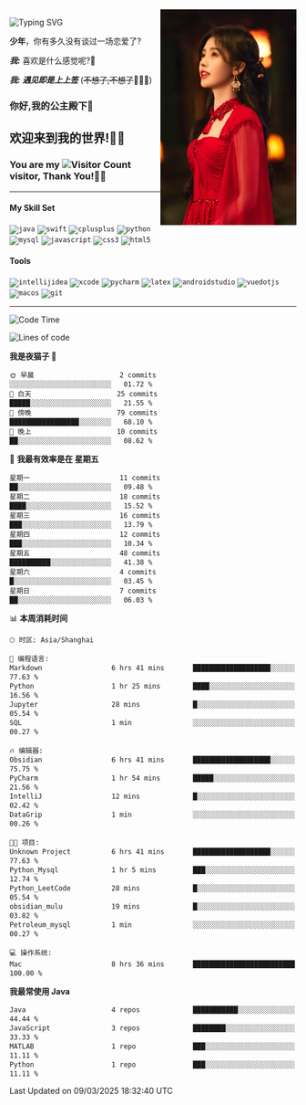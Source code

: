 <!-- **wql521/wql521** is a ✨ _special_ ✨ repository because its `README.md` (this file) appears on your GitHub profile. -->
<img align="right" width=239 src="https://github.com/wql521/wql521/blob/main/鞠婧祎.jpg">

![Typing SVG](https://readme-typing-svg.demolab.com?font=Fira+Code&weight=700&size=31&pause=1000&width=500&height=55&lines=Hi+there%2C+I%E2%80%98m+%E5%B0%98%E4%B8%96%E7%83%9F%E9%9B%A8%E5%AE%A2+!+%F0%9F%AB%B6%F0%9F%8F%BB;%E4%BD%A0%E5%A5%BD%2C+%E6%88%91%E6%98%AF+%E5%B0%98%E4%B8%96%E7%83%9F%E9%9B%A8%E5%AE%A2+!+%F0%9F%AB%B6%F0%9F%8F%BB)

  **少年**，你有多久没有谈过一场恋爱了?
    
  ***我:*** 喜欢是什么感觉呢?🤔
 
  ***我:*** ***遇见即是上上签*** (~~不想了,不想了~~🤦🏻‍♂️)
  ### 你好,我的公主殿下👑
## **欢迎来到我的世界!🥳🥳**

### You are my ![Visitor Count](https://profile-counter.glitch.me/wql521/count.svg) visitor, Thank You!🎉🎉
---

#### My Skill Set
<!-- languages:start -->
<!-- prettier-ignore-start -->
<!-- markdownlint-disable -->
<code><img height="20" src="http://simpleicons.p2hp.com/icons/java.svg" alt="java" /></code>
<code><img height="20" src="https://cdn.simpleicons.org/swift" alt="swift" /></code>
<code><img height="20" src="https://cdn.simpleicons.org/cplusplus" alt="cplusplus" /></code>
<code><img height="20" src="https://cdn.simpleicons.org/python" alt="python" /></code>
<code><img height="20" src="https://cdn.simpleicons.org/mysql" alt="mysql" /></code>
<code><img height="20" src="https://cdn.simpleicons.org/javascript" alt="javascript" /></code>
<code><img height="20" src="https://cdn.simpleicons.org/css3" alt="css3" /></code>
<code><img height="20" src="https://cdn.simpleicons.org/html5" alt="html5" /></code>
<!-- markdownlint-restore -->
<!-- prettier-ignore-end -->

<!-- languages:end -->

#### Tools

<!-- tools:start -->
<!-- prettier-ignore-start -->
<!-- markdownlint-disable -->
<code><img height="20" src="https://cdn.simpleicons.org/intellijidea" alt="intellijidea" /></code>
<code><img height="20" src="https://cdn.simpleicons.org/xcode" alt="xcode" /></code>
<code><img height="20" src="https://cdn.simpleicons.org/pycharm" alt="pycharm" /></code>
<code><img height="20" src="https://cdn.simpleicons.org/latex" alt="latex" /></code>
<code><img height="20" src="https://cdn.simpleicons.org/androidstudio" alt="androidstudio" /></code>
<code><img height="20" src="https://cdn.simpleicons.org/vuedotjs" alt="vuedotjs" /></code>
<code><img height="20" src="https://cdn.simpleicons.org/macos" alt="macos" /></code>
<code><img height="20" src="https://cdn.simpleicons.org/git" alt="git" /></code>
<!-- markdownlint-restore -->
<!-- prettier-ignore-end -->

<!-- tools:end -->

___



<!--START_SECTION:waka-->
![Code Time](http://img.shields.io/badge/Code%20Time-83%20hrs%208%20mins-blue)

![Lines of code](https://img.shields.io/badge/%E4%BB%8E%E3%80%8CHello%20World%E3%80%8D%E8%B5%B7%E6%88%91%E5%B7%B2%E7%BB%8F%E5%86%99%E4%BA%86-10.5%20thousand%20%E8%A1%8C%E4%BB%A3%E7%A0%81-blue)

**我是夜猫子 🦉** 

```text
🌞 早晨                     2 commits           ░░░░░░░░░░░░░░░░░░░░░░░░░   01.72 % 
🌆 白天                     25 commits          █████░░░░░░░░░░░░░░░░░░░░   21.55 % 
🌃 傍晚                     79 commits          █████████████████░░░░░░░░   68.10 % 
🌙 晚上                     10 commits          ██░░░░░░░░░░░░░░░░░░░░░░░   08.62 % 
```
📅 **我最有效率是在 星期五** 

```text
星期一                      11 commits          ██░░░░░░░░░░░░░░░░░░░░░░░   09.48 % 
星期二                      18 commits          ████░░░░░░░░░░░░░░░░░░░░░   15.52 % 
星期三                      16 commits          ███░░░░░░░░░░░░░░░░░░░░░░   13.79 % 
星期四                      12 commits          ███░░░░░░░░░░░░░░░░░░░░░░   10.34 % 
星期五                      48 commits          ██████████░░░░░░░░░░░░░░░   41.38 % 
星期六                      4 commits           █░░░░░░░░░░░░░░░░░░░░░░░░   03.45 % 
星期日                      7 commits           ██░░░░░░░░░░░░░░░░░░░░░░░   06.03 % 
```


📊 **本周消耗时间** 

```text
🕑︎ 时区: Asia/Shanghai

💬 编程语言: 
Markdown                 6 hrs 41 mins       ███████████████████░░░░░░   77.63 % 
Python                   1 hr 25 mins        ████░░░░░░░░░░░░░░░░░░░░░   16.56 % 
Jupyter                  28 mins             █░░░░░░░░░░░░░░░░░░░░░░░░   05.54 % 
SQL                      1 min               ░░░░░░░░░░░░░░░░░░░░░░░░░   00.27 % 

🔥 编辑器: 
Obsidian                 6 hrs 41 mins       ███████████████████░░░░░░   75.75 % 
PyCharm                  1 hr 54 mins        █████░░░░░░░░░░░░░░░░░░░░   21.56 % 
IntelliJ                 12 mins             █░░░░░░░░░░░░░░░░░░░░░░░░   02.42 % 
DataGrip                 1 min               ░░░░░░░░░░░░░░░░░░░░░░░░░   00.26 % 

🐱‍💻 项目: 
Unknown Project          6 hrs 41 mins       ███████████████████░░░░░░   77.63 % 
Python_Mysql             1 hr 5 mins         ███░░░░░░░░░░░░░░░░░░░░░░   12.74 % 
Python_LeetCode          28 mins             █░░░░░░░░░░░░░░░░░░░░░░░░   05.54 % 
obsidian_mulu            19 mins             █░░░░░░░░░░░░░░░░░░░░░░░░   03.82 % 
Petroleum_mysql          1 min               ░░░░░░░░░░░░░░░░░░░░░░░░░   00.27 % 

💻 操作系统: 
Mac                      8 hrs 36 mins       █████████████████████████   100.00 % 
```

**我最常使用 Java** 

```text
Java                     4 repos             ███████████░░░░░░░░░░░░░░   44.44 % 
JavaScript               3 repos             ████████░░░░░░░░░░░░░░░░░   33.33 % 
MATLAB                   1 repo              ███░░░░░░░░░░░░░░░░░░░░░░   11.11 % 
Python                   1 repo              ███░░░░░░░░░░░░░░░░░░░░░░   11.11 % 
```




 Last Updated on 09/03/2025 18:32:40 UTC
<!--END_SECTION:waka-->


